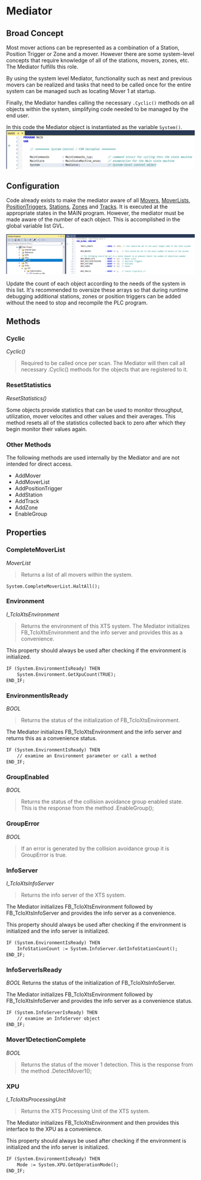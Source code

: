 
# Mediator

## Broad Concept

Most mover actions can be represented as a combination of a Station, Position Trigger or Zone and a mover. However there are some system-level concepts that require knowledge of all of the stations, movers, zones, etc. The Mediator fulfills this role.

By using the system level Mediator, functionality such as next and previous movers can be realized and tasks that need to be called once for the entire system can be managed such as locating Mover 1 at startup.

Finally, the Mediator handles calling the necessary `.Cyclic()` methods on all objects within the system, simplifying code needed to be managed by the end user.

In this code the Mediator object is instantiated as the variable `System()`.
![Mediator instantionted as System](../../Images/CodeReference/MediatorAsSystem.png)

## Configuration

Code already exists to make the mediator aware of all [Movers](Mover.md), [MoverLists](MoverList.md), [PositionTriggers](PositionTrigger.md), [Stations](Station.md), [Zones](Zone.md) and [Tracks](Track.md). It is executed at the appropriate states in the MAIN program. However, the mediator must be made aware of the number of each object. This is accomplished in the global variable list GVL.

![Global Variable List](../../Images/GlobalVarsMediator.png)

Update the count of each object according to the needs of the system in this list. It's recommended to oversize these arrays so that during runtime debugging additional stations, zones or position triggers can be added without the need to stop and recompile the PLC program.

## Methods

### Cyclic

*Cyclic()*

> Required to be called once per scan. The Mediator will then call all necessary .Cyclic() methods for the objects that are registered to it.

### ResetStatistics
*ResetStatistics()*

Some objects provide statistics that can be used to monitor throughput, utilization, mover velocites and other values and their averages. This method resets all of the statistics collected back to zero after which they begin monitor their values again.

### Other Methods

The following methods are used internally by the Mediator and are not intended for direct access.

- AddMover
- AddMoverList
- AddPositionTrigger
- AddStation
- AddTrack
- AddZone
- EnableGroup

## Properties

### CompleteMoverList
*MoverList*

> Returns a list of all movers within the system.

```
System.CompleteMoverList.HaltAll();
```
### Environment
*I_TcIoXtsEnvironment*

> Returns the environment of this XTS system.
The Mediator initializes FB_TcIoXtsEnvironment and the info server and provides this as a convenience.

This property should always be used after checking if the environment is initialized.

```
IF (System.EnvironmentIsReady) THEN
	System.Environment.GetXpuCount(TRUE);
END_IF;
```

### EnvironmentIsReady
*BOOL*

> Returns the status of the initialization of FB_TcIoXtsEnvironment.

The Mediator initializes FB_TcIoXtsEnvironment and the info server and returns this as a convenience status.

```
IF (System.EnvironmentIsReady) THEN
	// examine an Environment parameter or call a method
END_IF;
```

### GroupEnabled
*BOOL*
> Returns the status of the collision avoidance group enabled state. This is the response from the method .EnableGroup();

### GroupError
*BOOL*
> If an error is generated by the collision avoidance group it is GroupError is true.

### InfoServer
*I_TcIoXtsInfoServer*
> Returns the info server of the XTS system.

The Mediator initializes FB_TcIoXtsEnvironment followed by FB_TcIoXtsInfoServer and provides the info server as a convenience.

This property should always be used after checking if the environment is initialized and the info server is initialized.

```
IF (System.EnvironmentIsReady) THEN
	InfoStationCount := System.InfoServer.GetInfoStationCount();
END_IF;
```

### InfoServerIsReady
*BOOL*
Returns the status of the initialization of FB_TcIoXtsInfoServer.

The Mediator initializes FB_TcIoXtsEnvironment followed by FB_TcIoXtsInfoServer and provides the info server as a convenience status.

```
IF (System.InfoServerIsReady) THEN
	// examine an InfoServer object
END_IF;
```

### Mover1DetectionComplete
*BOOL*
> Returns the status of the mover 1 detection. This is the response from the method .DetectMover1();

### XPU
*­I_TcIoXtsProcessingUnit*
> Returns the XTS Processing Unit of the XTS system.

The Mediator initializes FB_TcIoXtsEnvironment and then provides this interface to the XPU as a convenience.

This property should always be used after checking if the environment is initialized and the info server is initialized.

```
IF (System.EnvironmentIsReady) THEN
	Mode := System.XPU.GetOperationMode();
END_IF;
```